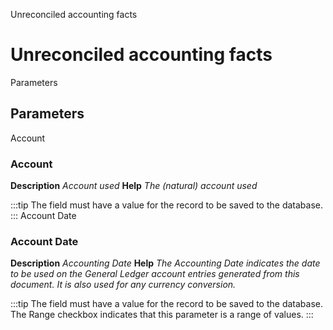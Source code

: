 
Unreconciled accounting facts
# Unreconciled accounting facts



Parameters
## Parameters


Account
### Account

**Description**
 *Account used*
**Help**
 *The (natural) account used*

:::tip
The field must have a value for the record to be saved to the database.
:::
Account Date
### Account Date

**Description**
 *Accounting Date*
**Help**
 *The Accounting Date indicates the date to be used on the General Ledger account entries generated from this document. It is also used for any currency conversion.*

:::tip
The field must have a value for the record to be saved to the database.
The Range checkbox indicates that this parameter is a range of values.
:::